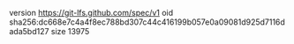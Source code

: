 version https://git-lfs.github.com/spec/v1
oid sha256:dc668e7c4a4f8ec788bd307c44c416199b057e0a09081d925d7116dada5bd127
size 13975
